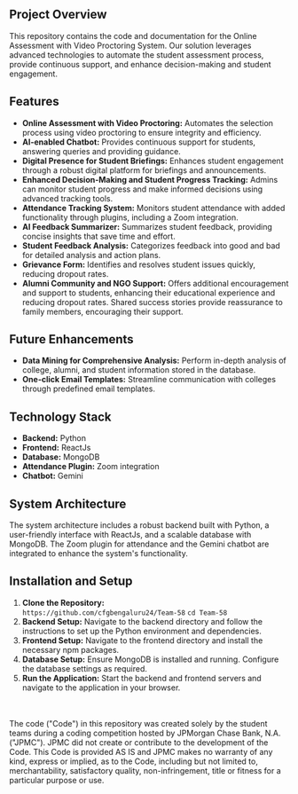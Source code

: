 <!DOCTYPE html>
<html lang="en">
<head>
    <meta charset="UTF-8">
    <meta name="viewport" content="width=device-width, initial-scale=1.0">
   
   
</head>
<body>
    <div class="container">
        <div class="section">
            <h2>Project Overview</h2>
            <p>This repository contains the code and documentation for the Online Assessment with Video Proctoring System. Our solution leverages advanced technologies to automate the student assessment process, provide continuous support, and enhance decision-making and student engagement.</p>
        </div>
        <div class="section">
            <h2>Features</h2>
            <ul>
                <li><strong>Online Assessment with Video Proctoring:</strong> Automates the selection process using video proctoring to ensure integrity and efficiency.</li>
                <li><strong>AI-enabled Chatbot:</strong> Provides continuous support for students, answering queries and providing guidance.</li>
                <li><strong>Digital Presence for Student Briefings:</strong> Enhances student engagement through a robust digital platform for briefings and announcements.</li>
                <li><strong>Enhanced Decision-Making and Student Progress Tracking:</strong> Admins can monitor student progress and make informed decisions using advanced tracking tools.</li>
                <li><strong>Attendance Tracking System:</strong> Monitors student attendance with added functionality through plugins, including a Zoom integration.</li>
                <li><strong>AI Feedback Summarizer:</strong> Summarizes student feedback, providing concise insights that save time and effort.</li>
                <li><strong>Student Feedback Analysis:</strong> Categorizes feedback into good and bad for detailed analysis and action plans.</li>
                <li><strong>Grievance Form:</strong> Identifies and resolves student issues quickly, reducing dropout rates.</li>
                <li><strong>Alumni Community and NGO Support:</strong> Offers additional encouragement and support to students, enhancing their educational experience and reducing dropout rates. Shared success stories provide reassurance to family members, encouraging their support.</li>
            </ul>
        </div>
        <div class="section">
            <h2>Future Enhancements</h2>
            <ul>
                <li><strong>Data Mining for Comprehensive Analysis:</strong> Perform in-depth analysis of college, alumni, and student information stored in the database.</li>
                <li><strong>One-click Email Templates:</strong> Streamline communication with colleges through predefined email templates.</li>
            </ul>
        </div>
        <div class="section">
            <h2>Technology Stack</h2>
            <ul>
                <li><strong>Backend:</strong> Python</li>
                <li><strong>Frontend:</strong> ReactJs</li>
                <li><strong>Database:</strong> MongoDB</li>
                <li><strong>Attendance Plugin:</strong> Zoom integration</li>
                <li><strong>Chatbot:</strong> Gemini</li>
            </ul>
        </div>
        <div class="section">
            <h2>System Architecture</h2>
            <p>The system architecture includes a robust backend built with Python, a user-friendly interface with ReactJs, and a scalable database with MongoDB. The Zoom plugin for attendance and the Gemini chatbot are integrated to enhance the system's functionality.</p>
        </div>
        <div class="section">
            <h2>Installation and Setup</h2>
            <ol>
                <li><strong>Clone the Repository:</strong>
                    <div class="code">
                        <code>https://github.com/cfgbengaluru24/Team-58</code>
                        <code>cd Team-58</code>
                    </div>
                </li>
                <li><strong>Backend Setup:</strong> Navigate to the backend directory and follow the instructions to set up the Python environment and dependencies.</li>
                <li><strong>Frontend Setup:</strong> Navigate to the frontend directory and install the necessary npm packages.</li>
                <li><strong>Database Setup:</strong> Ensure MongoDB is installed and running. Configure the database settings as required.</li>
                <li><strong>Run the Application:</strong> Start the backend and frontend servers and navigate to the application in your browser.</li>
            </ol>
        </div>
    </div>
</body>
</html>
 <br /> <br /> The code ("Code") in this repository was created solely by the student teams during a coding competition hosted by JPMorgan Chase Bank, N.A. ("JPMC"). JPMC did not create or contribute to the development of the Code. This Code is provided AS IS and JPMC makes no warranty of any kind, express or implied, as to the Code, including but not limited to, merchantability, satisfactory quality, non-infringement, title or fitness for a particular purpose or use.